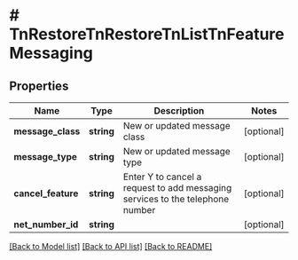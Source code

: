# # TnRestoreTnRestoreTnListTnFeatureMessaging

## Properties

Name | Type | Description | Notes
------------ | ------------- | ------------- | -------------
**message_class** | **string** | New or updated message class | [optional]
**message_type** | **string** | New or updated message type | [optional]
**cancel_feature** | **string** | Enter Y to cancel a request to add messaging services to the telephone number | [optional]
**net_number_id** | **string** |  | [optional]

[[Back to Model list]](../../README.md#models) [[Back to API list]](../../README.md#endpoints) [[Back to README]](../../README.md)
